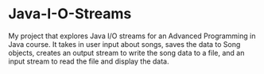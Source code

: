 # Java-I-O-Streams
My project that explores Java I/O streams for an Advanced Programming in Java course. It takes in user input about songs, saves the data to Song objects, creates an output stream to write the song data to a file, and an input stream to read the file and display the data.   
